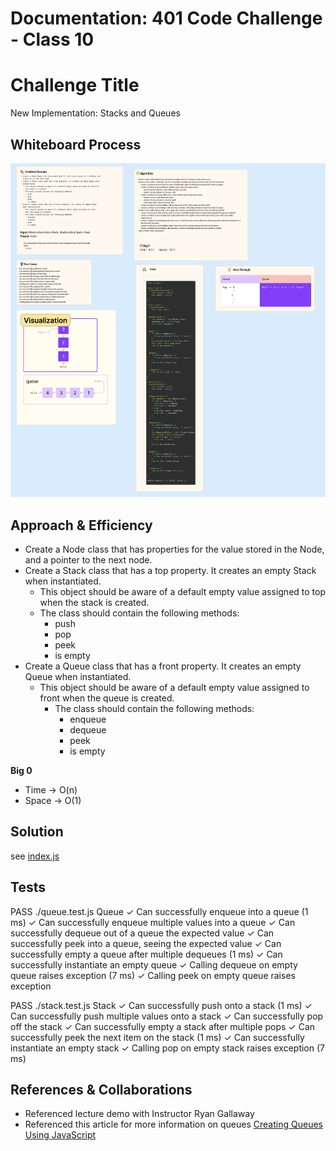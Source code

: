# Documentation: 401 Code Challenge - Class 10

# Challenge Title
New Implementation: Stacks and Queues

## Whiteboard Process
![whiteboard](401-challenges/assets/whiteboard-10.png)

## Approach & Efficiency
- Create a Node class that has properties for the value stored in the Node, and a pointer to the next node.
- Create a Stack class that has a top property. It creates an empty Stack when instantiated.
  - This object should be aware of a default empty value assigned to top when the stack is created.
  - The class should contain the following methods:
    - push
    - pop
    - peek
    - is empty
- Create a Queue class that has a front property. It creates an empty Queue when instantiated.
  - This object should be aware of a default empty value assigned to front when the queue is created.
    - The class should contain the following methods:
      - enqueue
      - dequeue
      - peek
      - is empty

**Big 0**
- Time -> O(n)
- Space -> O(1)

## Solution

see [index.js](401-challenges/class-10/index.js)

## Tests
 PASS  ./queue.test.js
  Queue
    ✓ Can successfully enqueue into a queue (1 ms)
    ✓ Can successfully enqueue multiple values into a queue
    ✓ Can successfully dequeue out of a queue the expected value
    ✓ Can successfully peek into a queue, seeing the expected value
    ✓ Can successfully empty a queue after multiple dequeues (1 ms)
    ✓ Can successfully instantiate an empty queue
    ✓ Calling dequeue on empty queue raises exception (7 ms)
    ✓ Calling peek on empty queue raises exception

 PASS  ./stack.test.js
  Stack
    ✓ Can successfully push onto a stack (1 ms)
    ✓ Can successfully push multiple values onto a stack
    ✓ Can successfully pop off the stack
    ✓ Can successfully empty a stack after multiple pops
    ✓ Can successfully peek the next item on the stack (1 ms)
    ✓ Can successfully instantiate an empty stack
    ✓ Calling pop on empty stack raises exception (7 ms)

## References & Collaborations

- Referenced lecture demo with Instructor Ryan Gallaway
- Referenced this article for more information on queues [Creating Queues Using JavaScript](https://www.codecademy.com/article/deyemiobaa/creating-queues-using-javascript)
